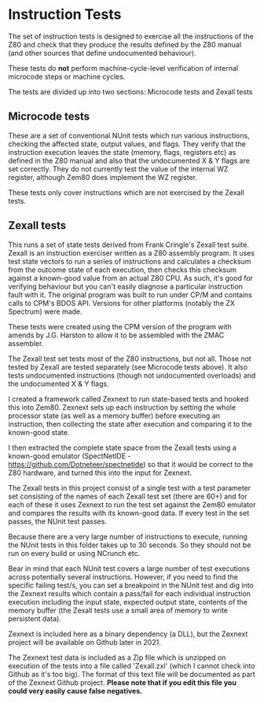 ﻿# Instruction Tests

The set of instruction tests is designed to exercise all the instructions of the Z80 and check that they produce the results defined by the
Z80 manual (and other sources that define undocumented behaviour).

These tests do **not** perform machine-cycle-level verification of internal microcode steps or machine cycles.

The tests are divided up into two sections: Microcode tests and Zexall tests

## Microcode tests

These are a set of conventional NUnit tests which run various instructions, checking the affected state, output values, and flags. They verify that the 
instruction execution leaves the state (memory, flags, registers etc) as defined in the Z80 manual and also that the undocumented X & Y flags are set correctly.
They do not currently test the value of the internal WZ register, although Zem80 does implement the WZ register.

These tests only cover instructions which are not exercised by the Zexall tests. 

## Zexall tests

This runs a set of state tests derived from Frank Cringle's Zexall test suite. Zexall is an instruction exerciser written as a Z80 assembly program. 
It uses test state vectors to run a series of instructions and calculates a checksum from the outcome state of each execution, then checks this checksum 
against a known-good value from an actual Z80 CPU. As such, it's good for verifying behaviour but you can't easily diagnose a particular instruction fault with it.
The original program was built to run under CP/M and contains calls to CPM's BDOS API. Versions for other platforms (notably the ZX Spectrum) were made. 

These tests were created using the CPM version of the program with amends by J.G. Harston to allow it to be assembled with the ZMAC assembler.

The Zexall test set tests most of the Z80 instructions, but not all. Those not tested by Zexall are tested separately (see Microcode tests above). It also tests undocumented
instructions (though not undocumented overloads) and the undocumented X & Y flags.

I created a framework called Zexnext to run state-based tests and hooked this into Zem80. Zexnext sets up each instruction by setting the whole processor state
(as well as a memory buffer) before executing an instruction, then collecting the state after execution and comparing it to the known-good state.

I then extracted the complete state space from the Zexall tests using a known-good emulator (SpectNetIDE - https://github.com/Dotneteer/spectnetide) so that it would
be correct to the Z80 hardware, and turned this into the input for Zexnext.

The Zexall tests in this project consist of a single test with a test parameter set consisting of the names of each Zexall test set (there are 60+) and for each of these
it uses Zexnext to run the test set against the Zem80 emulator and compares the results with its known-good data. If every test in the set passes, the NUnit test passes.

Because there are a very large number of instructions to execute, running the NUnit tests in this folder takes up to 30 seconds. So they should not be run on every build or
using NCrunch etc. 

Bear in mind that each NUnit test covers a large number of test executions across potentially several instructions. However, if you need to find the specific failing test/s,
you can set a breakpoint in the NUnit test and dig into the Zexnext results which contain a pass/fail for each individual instruction execution including the input state,
expected output state, contents of the memory buffer (the Zexall tests use a small area of memory to write persistent data).

Zexnext is included here as a binary dependency (a DLL), but the Zexnext project will be available on Github later in 2021. 

The Zexnext test data is included as a Zip file which is unzipped on execution of the tests into a file called 'Zexall.zxl' (which I cannot check into Github as it's too big).
The format of this text file will be documented as part of the Zexnext Github project. **Please note that if you edit this file you could very easily cause false negatives.**
